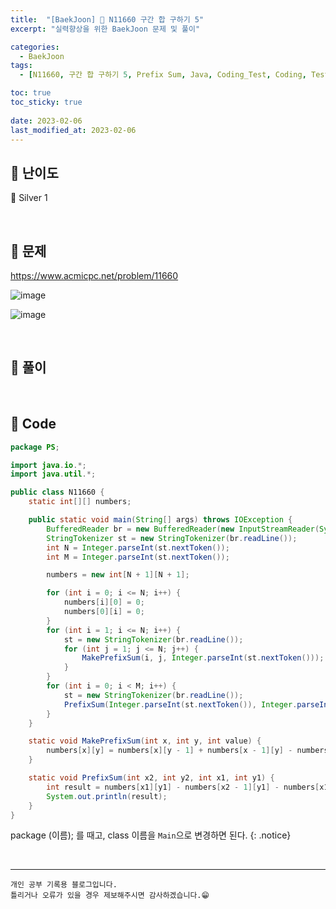 ```yaml
---
title:  "[BaekJoon] 🥈 N11660 구간 합 구하기 5"
excerpt: "실력향상을 위한 BaekJoon 문제 및 풀이"

categories:
  - BaekJoon
tags:
  - [N11660, 구간 합 구하기 5, Prefix Sum, Java, Coding_Test, Coding, Test, baekJoon, 백준]

toc: true
toc_sticky: true
 
date: 2023-02-06
last_modified_at: 2023-02-06
---
```


## 📌 난이도

  🥈 Silver 1

<br>

## 📌 문제

<https://www.acmicpc.net/problem/11660>

![image](https://user-images.githubusercontent.com/37824506/216865491-0b0d079d-2d1c-4bc5-adbe-2fe1ba66405d.png)

![image](https://user-images.githubusercontent.com/37824506/216865333-75f55e87-63bf-4e7c-b1b5-368573983315.png)

<br>

## 📌 풀이

<br>

## 📌 Code

```java
package PS;

import java.io.*;
import java.util.*;

public class N11660 {
    static int[][] numbers;

    public static void main(String[] args) throws IOException {
        BufferedReader br = new BufferedReader(new InputStreamReader(System.in));
        StringTokenizer st = new StringTokenizer(br.readLine());
        int N = Integer.parseInt(st.nextToken());
        int M = Integer.parseInt(st.nextToken());

        numbers = new int[N + 1][N + 1];

        for (int i = 0; i <= N; i++) {
            numbers[i][0] = 0;
            numbers[0][i] = 0;
        }
        for (int i = 1; i <= N; i++) {
            st = new StringTokenizer(br.readLine());
            for (int j = 1; j <= N; j++) {
                MakePrefixSum(i, j, Integer.parseInt(st.nextToken()));
            }
        }
        for (int i = 0; i < M; i++) {
            st = new StringTokenizer(br.readLine());
            PrefixSum(Integer.parseInt(st.nextToken()), Integer.parseInt(st.nextToken()), Integer.parseInt(st.nextToken()), Integer.parseInt(st.nextToken()));
        }
    }

    static void MakePrefixSum(int x, int y, int value) {
        numbers[x][y] = numbers[x][y - 1] + numbers[x - 1][y] - numbers[x - 1][y - 1] + value;
    }

    static void PrefixSum(int x2, int y2, int x1, int y1) {
        int result = numbers[x1][y1] - numbers[x2 - 1][y1] - numbers[x1][y2 - 1] + numbers[x2 - 1][y2 - 1];
        System.out.println(result);
    }
}
```


package (이름); 를 때고, class 이름을 `Main`으로 변경하면 된다.
{: .notice} 

<br>


***
    개인 공부 기록용 블로그입니다.
    틀리거나 오류가 있을 경우 제보해주시면 감사하겠습니다.😁